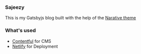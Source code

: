 ### Sajeezy
This is my Gatsbyjs blog built with the help of the [Narative theme](https://github.com/narative/gatsby-theme-novela)

### What's used
- [Contentful](www.contentful.com) for CMS
- [Netlify](www.netlify.com) for Deployment
